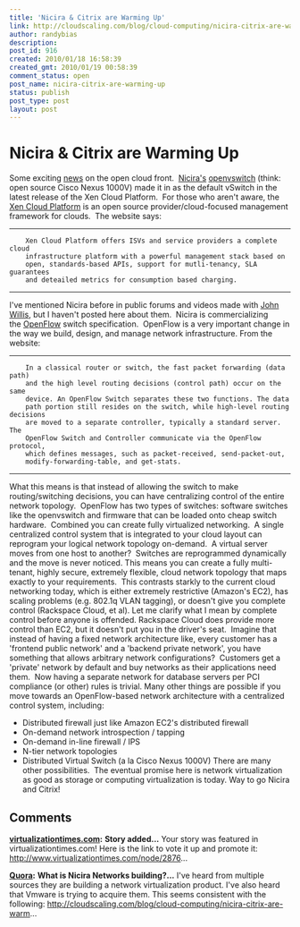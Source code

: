 ```yaml
---
title: 'Nicira & Citrix are Warming Up'
link: http://cloudscaling.com/blog/cloud-computing/nicira-citrix-are-warming-up/
author: randybias
description: 
post_id: 916
created: 2010/01/18 16:58:39
created_gmt: 2010/01/19 00:58:39
comment_status: open
post_name: nicira-citrix-are-warming-up
status: publish
post_type: post
layout: post
---
```


# Nicira & Citrix are Warming Up

Some exciting [news](http://blog.xen.org/index.php/2010/01/18/xen-cloud-platform-code-update/) on the open cloud front.  [Nicira's](http://www.nicira.com) [openvswitch](http://openvswitch.org/) (think: open source Cisco Nexus 1000V) made it in as the default vSwitch in the latest release of the Xen Cloud Platform.  For those who aren't aware, the [Xen Cloud Platform](http://www.xen.org/products/cloudxen.html) is an open source provider/cloud-focused management framework for clouds.  The website says: 

* * *
    
    
        Xen Cloud Platform offers ISVs and service providers a complete cloud
        infrastructure platform with a powerful management stack based on
        open, standards-based APIs, support for mutli-tenancy, SLA guarantees
        and deteailed metrics for consumption based charging.

* * *

I've mentioned Nicira before in public forums and videos made with [John Willis](http://www.johnmwillis.com/), but I haven't posted here about them.  Nicira is commercializing the [OpenFlow](http://www.openflowswitch.org/) switch specification.  OpenFlow is a very important change in the way we build, design, and manage network infrastructure. From the website: 

* * *
    
    
        In a classical router or switch, the fast packet forwarding (data path)
        and the high level routing decisions (control path) occur on the same
        device. An OpenFlow Switch separates these two functions. The data
        path portion still resides on the switch, while high-level routing decisions
        are moved to a separate controller, typically a standard server. The
        OpenFlow Switch and Controller communicate via the OpenFlow protocol,
        which defines messages, such as packet-received, send-packet-out,
        modify-forwarding-table, and get-stats.

* * *

What this means is that instead of allowing the switch to make routing/switching decisions, you can have centralizing control of the entire network topology.  OpenFlow has two types of switches: software switches like the openvswitch and firmware that can be loaded onto cheap switch hardware.  Combined you can create fully virtualized networking.  A single centralized control system that is integrated to your cloud layout can reprogram your logical network topology on-demand.  A virtual server moves from one host to another?  Switches are reprogrammed dynamically and the move is never noticed. This means you can create a fully multi-tenant, highly secure, extremely flexible, cloud network topology that maps exactly to your requirements.  This contrasts starkly to the current cloud networking today, which is either extremely restrictive (Amazon's EC2), has scaling problems (e.g. 802.1q VLAN tagging), or doesn't give you complete control (Rackspace Cloud, et al). Let me clarify what I mean by complete control before anyone is offended. Rackspace Cloud does provide more control than EC2, but it doesn't put you in the driver's seat.  Imagine that instead of having a fixed network architecture like, every customer has a 'frontend public network' and a 'backend private network', you have something that allows arbitrary network configurations?  Customers get a 'private' network by default and buy networks as their applications need them.  Now having a separate network for database servers per PCI compliance (or other) rules is trivial. Many other things are possible if you move towards an OpenFlow-based network architecture with a centralized control system, including: 

  * Distributed firewall just like Amazon EC2's distributed firewall
  * On-demand network introspection / tapping
  * On-demand in-line firewall / IPS
  * N-tier network topologies
  * Distributed Virtual Switch (a la Cisco Nexus 1000V)
There are many other possibilities.  The eventual promise here is network virtualization as good as storage or computing virtualization is today. Way to go Nicira and Citrix!

## Comments

**[virtualizationtimes.com](#442 "2010-02-08 17:58:11"):** **Story added...** Your story was featured in virtualizationtimes.com! Here is the link to vote it up and promote it: http://www.virtualizationtimes.com/node/2876...

**[Quora](#443 "2010-11-02 11:28:38"):** **What is Nicira Networks building?...** I've heard from multiple sources they are building a network virtualization product. I've also heard that Vmware is trying to acquire them. This seems consistent with the following: http://cloudscaling.com/blog/cloud-computing/nicira-citrix-are-warm...

